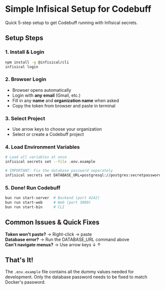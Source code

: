 # Simple Infisical Setup for Codebuff

Quick 5-step setup to get Codebuff running with Infisical secrets.

## Setup Steps

### 1. Install & Login
```bash
npm install -g @infisical/cli
infisical login
```

### 2. Browser Login
- Browser opens automatically
- Login with **any email** (Gmail, etc.)
- Fill in any **name** and **organization name** when asked
- Copy the token from browser and paste in terminal

### 3. Select Project  
- Use arrow keys to choose your organization
- Select or create a Codebuff project

### 4. Load Environment Variables
```bash
# Load all variables at once
infisical secrets set --file .env.example

# IMPORTANT: Fix the database password separately
infisical secrets set DATABASE_URL=postgresql://postgres:secretpassword_local@localhost:5432/codebuff
```

### 5. Done! Run Codebuff
```bash
bun run start-server  # Backend (port 4242)
bun run start-web     # Web (port 3000)  
bun run start-bin     # CLI
```

## Common Issues & Quick Fixes

**Token won't paste?** → Right-click → paste  
**Database error?** → Run the DATABASE_URL command above  
**Can't navigate menus?** → Use arrow keys ↓ ↑  

## That's It!

The `.env.example` file contains all the dummy values needed for development. Only the database password needs to be fixed to match Docker's password.

